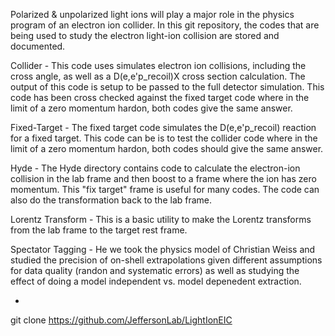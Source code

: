 Polarized & unpolarized light ions will play a major role in the physics program of an electron ion collider.   In this git repository, the codes that are being used to study the electron light-ion collision are stored and documented. 

Collider - This code uses simulates electron ion collisions, including the cross angle, as well as a D(e,e'p_recoil)X cross section calculation.  The output of this code is setup to be passed to the full detector simulation.  This code has been cross checked against the fixed target code where in the limit of a zero momentum hardon, both codes give the same answer.

Fixed-Target - The fixed target code simulates the D(e,e'p_recoil) reaction for a fixed target.  This code can be is to test the collider code where in the limit of a zero momentum hardon, both codes should give the same answer.

Hyde - The Hyde directory contains code to calculate the electron-ion collision in the lab frame and then boost to a frame where the ion has zero momentum.   This "fix target" frame is useful for many codes.   The code can also do the transformation back to the lab frame.

Lorentz Transform - This is a basic utility to make the Lorentz transforms from the lab frame to the target rest frame.   

Spectator Tagging - He we took the physics model of Christian Weiss and studied the precision of on-shell extrapolations given different assumptions for data quality (randon and systematic errors) as well as studying the effect of doing a model independent vs. model depenedent extraction.

-

git clone https://github.com/JeffersonLab/LightIonEIC

